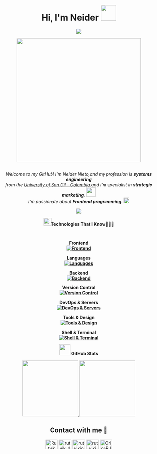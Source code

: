 <div align="center">
<h1><b>Hi, I'm Neider </b> <img src="https://github.com/TheDudeThatCode/TheDudeThatCode/blob/master/Assets/wave.gif" width="50px"></h1>
</div>

<p align="center">
    <a href="https://github.com/DenverCoder1/readme-typing-svg"><img src="https://readme-typing-svg.herokuapp.com?font=Time+New+Roman&color=cyan&size=25&center=true&vCenter=true&width=600&height=100&lines=Ing.+Neider+Nieto;Developer+Front-End;Systems+Engineering;Active+Learner/Researcher;Love+to+learn+new+stuffs"></a>
</p>


<div align="center">
<img src="https://i.imgur.com/8MupZHY.gif" width="400px" />
</div>
<br>  
 
 <p align="center">
  <em>
    Welcome to my GitHub! I'm Neider Nieto,and my profession is <b>systems engineering</b> <br>from the <a href="https://www.unisangil.edu.co/" target="_blank">University of San Gil - Colombia </a>and i'm specialist in <b>strategic marketing</b>, <img src="https://github.com/TheDudeThatCode/TheDudeThatCode/blob/master/Assets/Developer.gif" width="30px"> <br> I'm passionate about <b>Frontend programming. 
    <img src="https://github.com/TheDudeThatCode/TheDudeThatCode/blob/master/Assets/Rocket.gif" width="18px">
  </em> 
</p>
<!--tech stack icons-->
<p align="center">
  <a href="https://skillicons.dev">
    <img src="https://skillicons.dev/icons?i=html, css, javascript,astro,git,github,cpp,discord,postgres,express,figma,java,linux,md,materialui,mongodb,mysql,nextjs,nodejs,postman,py,react,angular,tailwind,ts,vscode,arduino,babel,bash,blender,bootstrap,bun,cloudflare,codepen,debian,eclipse,htmx,ai,kali,netlify,npm,notion,php,pnpm,sublime,vite,wordpress,yarn,ubuntu&perline=14" />
  </a>
</p>
<div align="center">
  <img src="https://media2.giphy.com/media/QssGEmpkyEOhBCb7e1/giphy.gif?cid=ecf05e47a0n3gi1bfqntqmob8g9aid1oyj2wr3ds3mg700bl&rid=giphy.gif"" width ="25"><b>Technologies That I Know👨🏻‍💻</b>

<p align="center">
&nbsp;
<p align="center">
  <strong>Frontend</strong>
  <br />
  <a href="https://skillicons.dev">
    <img src="https://skillicons.dev/icons?i=html,css,javascript,astro,nextjs,react,angular,typescript,tailwind,bootstrap,materialui,vite&perline=7" alt="Frontend" />
  </a>
</p>

<p align="center">
  <strong>Languages</strong>
  <br />
  <a href="https://skillicons.dev">
    <img src="https://skillicons.dev/icons?i=cpp,java,python,php,javascript,typescript&perline=5" alt="Languages" />
  </a>
</p>

<p align="center">
  <strong>Backend</strong>
  <br />
  <a href="https://skillicons.dev">
    <img src="https://skillicons.dev/icons?i=nodejs,express,postman,mongodb,mysql,postgres&perline=7" alt="Backend" />
  </a>
</p>

<p align="center">
  <strong>Version Control</strong>
  <br />
  <a href="https://skillicons.dev">
    <img src="https://skillicons.dev/icons?i=git,github&perline=4" alt="Version Control" />
  </a>
</p>

<p align="center">
  <strong>DevOps & Servers</strong>
  <br />
  <a href="https://skillicons.dev">
    <img src="https://skillicons.dev/icons?i=linux,debian,ubuntu,cloudflare,apache&perline=5" alt="DevOps & Servers" />
  </a>
</p>

<p align="center">
  <strong>Tools & Design</strong>
  <br />
  <a href="https://skillicons.dev">
    <img src="https://skillicons.dev/icons?i=figma,blender,sublime,codepen,notion,discord,vscode&perline=6" alt="Tools & Design" />
  </a>
</p>

<p align="center">
  <strong>Shell & Terminal</strong>
  <br />
  <a href="https://skillicons.dev">
    <img src="https://skillicons.dev/icons?i=bash,zsh,terminal&perline=3" alt="Shell & Terminal" />
  </a>
</p>

<div align="center">
    <img src="https://media.giphy.com/media/iY8CRBdQXODJSCERIr/giphy.gif" width="35"><b> GitHub Stats</b></b>
</div>
<p align="center">
    <a href="https://github.com/azizovrafael">
      <img height="180em" src="https://github-readme-stats-eight-theta.vercel.app/api?username=nesnidev&show_icons=true&theme=algolia&include_all_commits=true&count_private=true"/>
      <img height="180em" src="https://github-readme-stats-eight-theta.vercel.app/api/top-langs/?username=nesnidev&layout=compact&langs_count=8&theme=algolia&include_all_commits=true&count_private=true"/>
    </a>
</p>
<div>
  <h2 align="center">Contact with me 📝 </h2>
  <p align="center">
  <a href="https://www.youtube.com/" target="blank"><img align="center" src="https://cdn.jsdelivr.net/npm/simple-icons@3.0.1/icons/youtube.svg" alt="Rutvik Dev / Desg" height="30" width="40" /></a>
  <a href="https://www.instagram.com/neider_niet0/" target="blank"><img align="center" src="https://cdn.jsdelivr.net/npm/simple-icons@3.0.1/icons/instagram.svg" alt="rutvik_dev.desg" height="30" width="40" /></a>
  <a href="https://www.linkedin.com/in/neider-stith-nieto-rodriguez-767869226/" target="blank"><img align="center" src="https://cdn.jsdelivr.net/npm/simple-icons@3.0.1/icons/linkedin.svg" alt="rutvikjoshi" height="30" width="40" /></a>
  <a href="https://www.behance.net/" target="blank"><img align="center" src="https://cdn.jsdelivr.net/npm/simple-icons@3.0.1/icons/behance.svg" alt="rutvikj" height="30" width="40" /></a>
  <a href="https://www.hackerrank.com/" target="blank"><img align="center" src="https://cdn.jsdelivr.net/npm/simple-icons@3.0.1/icons/hackerrank.svg" alt="OrionRJ7" height="30" width="40" /></a>
  </p>
</8div>
